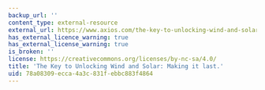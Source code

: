 ```yaml
---
backup_url: ''
content_type: external-resource
external_url: https://www.axios.com/the-key-to-unlocking-wind-and-solar-making-it-last-74ce3a20-ab7e-4410-a883-011abac6eafc.html
has_external_licence_warning: true
has_external_license_warning: true
is_broken: ''
license: https://creativecommons.org/licenses/by-nc-sa/4.0/
title: 'The Key to Unlocking Wind and Solar: Making it last.'
uid: 78a08309-ecca-4a3c-831f-ebbc883f4864
---
```

